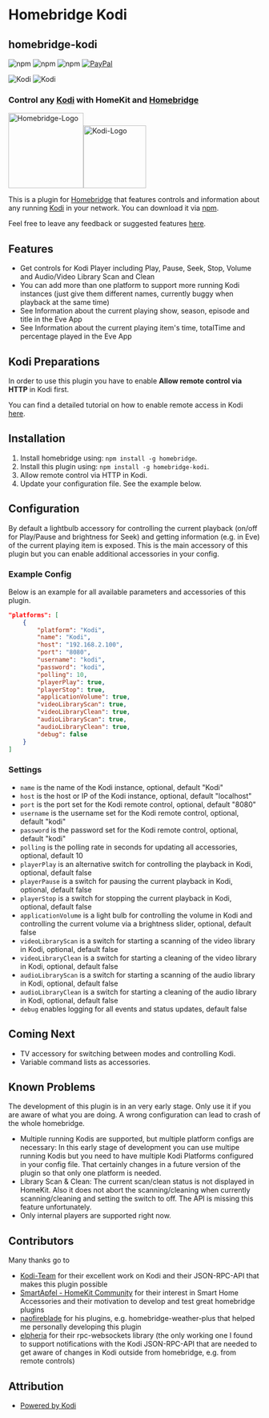 # Homebridge Kodi

## homebridge-kodi

![npm](https://img.shields.io/npm/v/homebridge-kodi?color=green&style=flat-square)
![npm](https://img.shields.io/npm/dw/homebridge-kodi?color=success&style=flat-square)
![npm](https://img.shields.io/npm/dt/homebridge-kodi?color=success&style=flat-square)
[![PayPal](https://img.shields.io/badge/Donate-PayPal-blue?style=flat-square)](https://www.paypal.me/DeutscheMark/5.00)

![Kodi](https://img.shields.io/badge/Minimum%20Kodi%20Version-12.0%20(Frodo)-orange?style=flat-square)
![Kodi](https://img.shields.io/badge/Latest%20Kodi%20Version-19.0%20(Matrix)-yellow?style=flat-square)

### Control any [Kodi](https://kodi.tv) with HomeKit and [Homebridge](https://github.com/nfarina/homebridge)

<img src= "https://user-images.githubusercontent.com/19808920/58770949-bd9c7900-857f-11e9-8558-5dfaffddffda.png" alt="Homebridge-Logo" width="150"><img src="https://upload.wikimedia.org/wikipedia/commons/2/25/Kodi-logo-Thumbnail-light-transparent.png" alt="Kodi-Logo" width="125">

This is a plugin for [Homebridge](https://github.com/nfarina/homebridge) that features controls and information about any running [Kodi](https://kodi.tv) in your network.
You can download it via [npm](https://www.npmjs.com/package/homebridge-kodi).

Feel free to leave any feedback or suggested features [here](https://github.com/naofireblade/homebridge-homebridge-kodi/issues).

## Features

- Get controls for Kodi Player including Play, Pause, Seek, Stop, Volume and Audio/Video Library Scan and Clean
- You can add more than one platform to support more running Kodi instances (just give them different names, currently buggy when playback at the same time)
- See Information about the current playing show, season, episode and title in the Eve App
- See Information about the current playing item's time, totalTime and percentage played in the Eve App

## Kodi Preparations

In order to use this plugin you have to enable **Allow remote control via HTTP** in Kodi first.

You can find a detailed tutorial on how to enable remote access in Kodi [here](https://www.addictivetips.com/media-streaming/kodi/control-kodi-internet-web-interface/).

## Installation

1. Install homebridge using: `npm install -g homebridge`.
2. Install this plugin using: `npm install -g homebridge-kodi`.
3. Allow remote control via HTTP in Kodi.
4. Update your configuration file. See the example below.

## Configuration

By default a lightbulb accessory for controlling the current playback (on/off for Play/Pause and brightness for Seek) and getting information (e.g. in Eve) of the current playing item is exposed. This is the main accessory of this plugin but you can enable additional accessories in your config.

### Example Config

Below is an example for all available parameters and accessories of this plugin.

```json
"platforms": [
    {
        "platform": "Kodi",
        "name": "Kodi",
        "host": "192.168.2.100",
        "port": "8080",
        "username": "kodi",
        "password": "kodi",
        "polling": 10,
        "playerPlay": true,
        "playerStop": true,
        "applicationVolume": true,
        "videoLibraryScan": true,
        "videoLibraryClean": true,
        "audioLibraryScan": true,
        "audioLibraryClean": true,
        "debug": false
    }
]
```

### Settings

- `name` is the name of the Kodi instance, optional, default "Kodi"
- `host` is the host or IP of the Kodi instance, optional, default "localhost"
- `port` is the port set for the Kodi remote control, optional, default "8080"
- `username` is the username set for the Kodi remote control, optional, default "kodi"
- `password` is the password set for the Kodi remote control, optional, default "kodi"
- `polling` is the polling rate in seconds for updating all accessories, optional, default 10
- `playerPlay` is an alternative switch for controlling the playback in Kodi, optional, default false
- `playerPause` is a switch for pausing the current playback in Kodi, optional, default false
- `playerStop` is a switch for stopping the current playback in Kodi, optional, default false
- `applicationVolume` is a light bulb for controlling the volume in Kodi and controlling the current volume via a brightness slider, optional, default false
- `videoLibraryScan` is a switch for starting a scanning of the video library in Kodi, optional, default false
- `videoLibraryClean` is a switch for starting a cleaning of the video library in Kodi, optional, default false
- `audioLibraryScan` is a switch for starting a scanning of the audio library in Kodi, optional, default false
- `audioLibraryClean` is a switch for starting a cleaning of the audio library in Kodi, optional, default false
- `debug` enables logging for all events and status updates, default false

## Coming Next

- TV accessory for switching between modes and controlling Kodi.
- Variable command lists as accessories.

## Known Problems

The development of this plugin is in an very early stage. Only use it if you are aware of what you are doing. A wrong configuration can lead to crash of the whole homebridge.

- Multiple running Kodis are supported, but multiple platform configs are necessary: In this early stage of development you can use multipe running Kodis but you need to have multiple Kodi Platforms configured in your config file. That certainly changes in a future version of the plugin so that only one platform is needed.
- Library Scan & Clean: The current scan/clean status is not displayed in HomeKit. Also it does not abort the scanning/cleaning when currently scanning/cleaning and setting the switch to off. The API is missing this feature unfortunately.
- Only internal players are supported right now.

## Contributors

Many thanks go to

- [Kodi-Team](https://kodi.tv) for their excellent work on Kodi and their JSON-RPC-API that makes this plugin possible
- [SmartApfel - HomeKit Community](necessary) for their interest in Smart Home Accessories and their motivation to develop and test great homebridge plugins
- [naofireblade](https://github.com/naofireblade) for his plugins, e.g. homebridge-weather-plus that helped me personally  developing this plugin
- [elpheria](https://github.com/elpheria) for their rpc-websockets library (the only working one I found to support notifications with the Kodi JSON-RPC-API that are needed to get aware of changes in Kodi outside from homebridge, e.g. from remote controls)

## Attribution

- [Powered by Kodi](https://kodi.tv)
